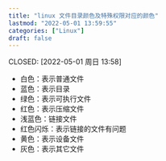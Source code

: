 ```yaml
---
title: "linux 文件目录颜色及特殊权限对应的颜色"
lastmod: "2022-05-01 13:59:55"
categories: ["Linux"]
draft: false
---
```


CLOSED: <span class="timestamp-wrapper"><span class="timestamp">[2022-05-01 周日 13:58]</span></span>

-   白色：表示普通文件
-   蓝色：表示目录
-   绿色：表示可执行文件
-   红色：表示压缩文件
-   浅蓝色：链接文件
-   红色闪烁：表示链接的文件有问题
-   黄色：表示设备文件
-   灰色：表示其它文件